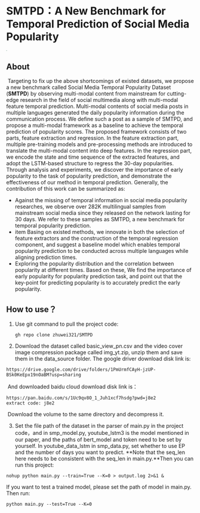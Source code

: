 # **SMTPD：A New Benchmark for Temporal Prediction of Social Media Popularity** 

<img src="https://github.com/zhuwei321/SMTPD/blob/main/images/model.jpg" style="zoom: 15%;" />

## About

​     Targeting to fix up the above shortcomings of existed datasets, we propose a new benchmark called Social Media Temporal Popularity Dataset (**SMTPD**) by observing multi-modal content from mainstream for cutting-edge research in the field of social multimedia along with multi-modal feature temporal prediction. 
Multi-modal contents of social media posts in multiple languages generated the daily popularity information during the communication process. We define such a post as a sample of SMTPD, and
propose a multi-modal framework as a baseline to achieve the temporal prediction of popularity scores. The proposed framework consists of two parts, feature extraction and regression. In the feature extraction part, multiple pre-training models and pre-processing methods are introduced to translate the multi-modal content into deep features. In the regression part, we encode the state and time sequence of the extracted features, and adopt the LSTM-based structure to regress the 30-day popularities. Through analysis and experiments, we discover the importance of early popularity to the task of popularity prediction, and demonstrate the effectiveness of our method in temporal prediction. Generally, the contribution of this work can be summarized as:

-  Against the missing of temporal information in social media popularity researches, we observe over 282K multilingual samples from mainstream social media since they released on the network lasting for 30 days. We refer to these samples as SMTPD, a new benchmark for temporal popularity prediction.
- item Basing on existed methods, we innovate in both the selection of feature extractors and the construction of the temporal regression component, and suggest a baseline model which enables temporal popularity prediction to be conducted across multiple languages while aligning prediction times.
- Exploring the popularity distribution and the correlation between popularity at different times. Based on these, We find the importance of early popularity for popularity prediction task, and point out that the key-point for predicting popularity is to accurately predict the early popularity.



## How to use？

1. Use git command to pull the project code:

   ```
   gh repo clone zhuwei321/SMTPD
   ```

2. Download the dataset called basic_view_pn.csv and the video cover image compression package called img_yt.zip, unzip them and save them in the data_source folder.
    The  google driver download disk link is:

  ```
  https://drive.google.com/drive/folders/1PmUrmfCAyH-jzUP-BSk0KeEpx19nOaBM?usp=sharing
  ```

​        And downloaded baidu cloud download disk link is：

```
https://pan.baidu.com/s/1Uc9qv8O_1_Juh1xcf7hsdg?pwd=j8e2 
extract code: j8e2
```

​       Download the  volume to the same directory and decompress it.

3. Set the file path of the dataset in the parser of main.py in the project code，and in smp_model.py,   youtube_lstm3 is the model mentioned in our paper, and the paths of bert_model and token need to be set by yourself. In youtube_data_lstm in smp_data.py, set whether to use EP and the number of days you want to predict. **Note that the seq_len here needs to be consistent with the seq_len in main.py.**Then you can run this project:

```
nohup python main.py --train=True --K=0 > output.log 2>&1 &
```

If you want to test a trained model, please set the path of model in main.py. Then run:

```
python main.py --test=True --K=0 
```

